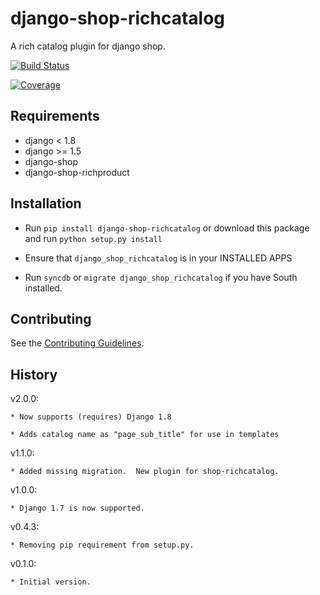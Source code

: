 django-shop-richcatalog
=======================

A rich catalog plugin for django shop.

[![Build Status](https://travis-ci.org/nimbis/django-shop-richcatalog.svg?branch=master)](https://travis-ci.org/nimbis/django-shop-richcatalog)

[![Coverage](https://coveralls.io/repos/nimbis/django-shop-richcatalog/badge.png?branch=master)](https://coveralls.io/r/nimbis/django-shop-richcatalog?branch=master)


Requirements
------------

* django < 1.8
* django >= 1.5
* django-shop
* django-shop-richproduct


Installation
------------

* Run `pip install django-shop-richcatalog` or download this package and run `python setup.py install`

* Ensure that `django_shop_richcatalog` is in your INSTALLED APPS

* Run `syncdb` or `migrate django_shop_richcatalog` if you have South installed.

Contributing
------------

See the [Contributing Guidelines](CONTRIBUTING.md).

History
-------

v2.0.0:

    * Now supports (requires) Django 1.8

    * Adds catalog name as "page_sub_title" for use in templates

v1.1.0:

    * Added missing migration.  New plugin for shop-richcatalog.

v1.0.0:

    * Django 1.7 is now supported.

v0.4.3:

    * Removing pip requirement from setup.py.

v0.1.0:

    * Initial version.

